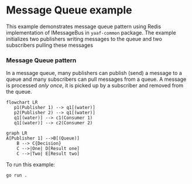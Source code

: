 # Message Queue example

This example demonstrates message queue pattern using Redis implementation of IMessageBus in `yaaf-common` package.
The example initializes two publishers writing messages to the queue and two subscribers pulling these messages

### Message Queue pattern
In a message queue, many publishers can publish (send) a message to a queue and many subscribers can pull messages from a queue.
A message is processed *only once*, it is picked up by a subscriber and removed from the queue.

```mermaid
flowchart LR
   p1(Publisher 1) --> q1[(water)]
   p2(Publisher 2) --> q1[(water)]
   q1[(water)] --> c1(Consumer 1)
   q1[(water)] --> c2(Consumer 2)
```

```mermaid
graph LR
A[Publisher 1] -->B[(Queue)]
    B --> C{Decision}
    C -->|One| D[Result one]
    C -->|Two| E[Result two]
```


To run this example:

```shell
go run .
```